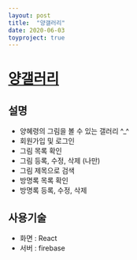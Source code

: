 ```yaml
---
layout: post
title:  "양갤러리"
date: 2020-06-03
toyproject: true
---
```

# [양갤러리](https://github.com/yanghyeryung/yang-gallery)

## 설명
- 양혜령의 그림을 볼 수 있는 갤러리 ^_^
- 회원가입 및 로그인
- 그림 목록 확인
- 그림 등록, 수정, 삭제 (나만)
- 그림 제목으로 검색
- 방명록 목록 확인
- 방명록 등록, 수정, 삭제

## 사용기술
- 화면 : React 
- 서버 : firebase

